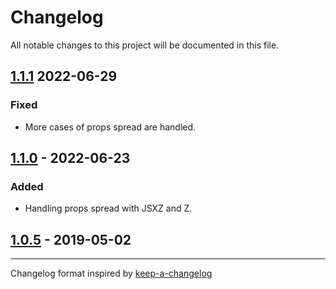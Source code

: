 # Changelog

All notable changes to this project will be documented in this file.

## [1.1.1] 2022-06-29

### Fixed

- More cases of props spread are handled.

## [1.1.0] - 2022-06-23

### Added

- Handling props spread with JSXZ and Z.

## [1.0.5] - 2019-05-02

---

Changelog format inspired by [keep-a-changelog]

[keep-a-changelog]: https://github.com/olivierlacan/keep-a-changelog
[unreleased]: https://github.com/kbrw/babel-plugin-transform-jsxz/compare/v1.1.1...HEAD
[1.1.1]: https://github.com/kbrw/babel-plugin-transform-jsxz/compare/v1.1.0...v1.1.1
[1.1.0]: https://github.com/kbrw/babel-plugin-transform-jsxz/compare/v1.0.5...v1.1.0
[1.0.5]: https://github.com/kbrw/babel-plugin-transform-jsxz/compare/v0.0.0...v1.0.5
